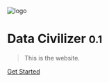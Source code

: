 <!-- _coverpage.md -->

![logo](_media/icon.svg)

# Data Civilizer <small>0.1</small>

> This is the website.

[Get Started](#docsify)